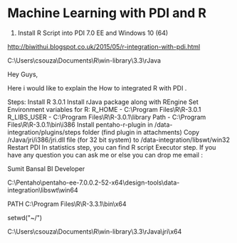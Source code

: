 # Machine Learning with PDI and R

1. Install R Script into PDI 7.0 EE and Windows 10 (64)




http://biwithui.blogspot.co.uk/2015/05/r-integration-with-pdi.html


C:\Users\csouza\Documents\R\win-library\3.3\rJava


Hey Guys,

Here i would like to explain the How to integrated R with PDI .

Steps:
Install R 3.0.1
Install rJava package along with REngine
Set Environment variables for R:
R_HOME -  C:\Program Files\R\R-3.0.1
R_LIBS_USER - C:\Program Files\R\R-3.0.1\library
Path - C:\Program Files\R\R-3.0.1\bin\i386
Install pentaho-r-plugin in /data-integration/plugins/steps folder  (find plugin in attachments)
Copy /rJava/jri/i386/jri.dll file (for 32 bit system) to /data-integration/libswt/win32
Restart PDI
In statistics step, you can find R script Executor step.
If you have any question you can ask me or else you can drop me email :
 
Sumit Bansal
BI Developer


C:\Pentaho\pentaho-ee-7.0.0.2-52-x64\design-tools\data-integration\libswt\win64

PATH
C:\Program Files\R\R-3.3.1\bin\x64

setwd("~/")


C:\Users\csouza\Documents\R\win-library\3.3\rJava\jri\x64









